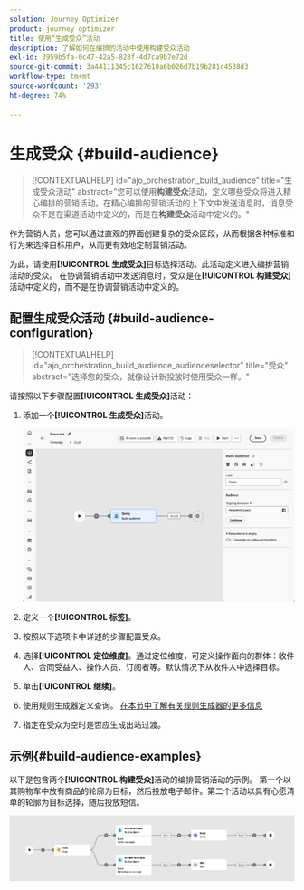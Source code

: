 ```yaml
---
solution: Journey Optimizer
product: journey optimizer
title: 使用“生成受众”活动
description: 了解如何在编排的活动中使用构建受众活动
exl-id: 3959b5fa-0c47-42a5-828f-4d7ca9b7e72d
source-git-commit: 3a44111345c1627610a6b026d7b19b281c4538d3
workflow-type: tm+mt
source-wordcount: '293'
ht-degree: 74%

---
```



# 生成受众 {#build-audience}

>[!CONTEXTUALHELP]
>id="ajo_orchestration_build_audience"
>title="生成受众活动"
>abstract="您可以使用&#x200B;**构建受众**&#x200B;活动，定义哪些受众将进入精心编排的营销活动。在精心编排的营销活动的上下文中发送消息时，消息受众不是在渠道活动中定义的，而是在&#x200B;**构建受众**&#x200B;活动中定义的。"

作为营销人员，您可以通过直观的界面创建复杂的受众区段，从而根据各种标准和行为来选择目标用户，从而更有效地定制营销活动。

为此，请使用&#x200B;**[!UICONTROL 生成受众]**&#x200B;目标选择活动。此活动定义进入编排营销活动的受众。 在协调营销活动中发送消息时，受众是在&#x200B;**[!UICONTROL 构建受众]**&#x200B;活动中定义的，而不是在协调营销活动中定义的。

## 配置生成受众活动 {#build-audience-configuration}

>[!CONTEXTUALHELP]
>id="ajo_orchestration_build_audience_audienceselector"
>title="受众"
>abstract="选择您的受众，就像设计新投放时使用受众一样。"

请按照以下步骤配置&#x200B;**[!UICONTROL 生成受众]**&#x200B;活动：

1. 添加一个&#x200B;**[!UICONTROL 生成受众]**&#x200B;活动。

   ![](../assets/build-audience.png)

1. 定义一个&#x200B;**[!UICONTROL 标签]**。

1. 按照以下选项卡中详述的步骤配置受众。

1. 选择&#x200B;**[!UICONTROL 定位维度]**。通过定位维度，可定义操作面向的群体：收件人、合同受益人、操作人员、订阅者等。默认情况下从收件人中选择目标。

1. 单击&#x200B;**[!UICONTROL 继续]**。

1. 使用规则生成器定义查询。 [在本节中了解有关规则生成器的更多信息](../orchestrated-rule-builder.md)

1. 指定在受众为空时是否应生成出站过渡。

## 示例{#build-audience-examples}

以下是包含两个&#x200B;**[!UICONTROL 构建受众]**&#x200B;活动的编排营销活动的示例。 第一个以其购物车中放有商品的轮廓为目标，然后投放电子邮件。第二个活动以具有心愿清单的轮廓为目标选择，随后投放短信。

![](../assets/build-audience-2.png)
